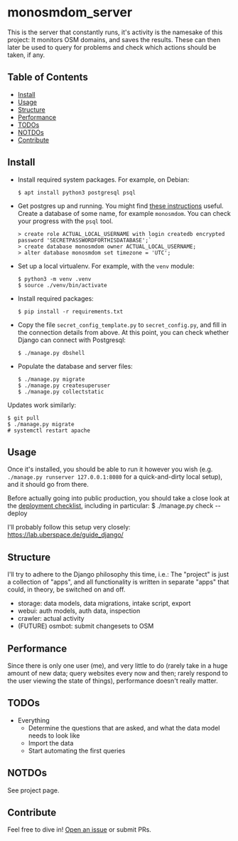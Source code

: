 # monosmdom_server

This is the server that constantly runs, it's activity is the namesake of this
project: It monitors OSM domains, and saves the results. These can then later
be used to query for problems and check which actions should be taken, if any.

## Table of Contents

- [Install](#install)
- [Usage](#usage)
- [Structure](#structure)
- [Performance](#performance)
- [TODOs](#todos)
- [NOTDOs](#notdos)
- [Contribute](#contribute)

## Install

- Install required system packages. For example, on Debian:
  ```
  $ apt install python3 postgresql psql
  ```
- Get postgres up and running. You might find [these instructions](https://www.postgresql.org/docs/14/client-authentication.html) useful.
  Create a database of some name, for example `monosmdom`.
  You can check your progress with the `psql` tool.
  ```
  > create role ACTUAL_LOCAL_USERNAME with login createdb encrypted password 'SECRETPASSWORDFORTHISDATABASE';`
  > create database monosmdom owner ACTUAL_LOCAL_USERNAME;
  > alter database monosmdom set timezone = 'UTC';
  ```
- Set up a local virtualenv. For example, with the `venv` module:
  ```
  $ python3 -m venv .venv
  $ source ./venv/bin/activate
  ```
- Install required packages:
  ```
  $ pip install -r requirements.txt
  ```
- Copy the file `secret_config_template.py` to `secret_config.py`, and fill in the connection details from above.
  At this point, you can check whether Django can connect with Postgresql:
  ```
  $ ./manage.py dbshell
  ```
- Populate the database and server files:
  ```
  $ ./manage.py migrate
  $ ./manage.py createsuperuser
  $ ./manage.py collectstatic
  ```

Updates work similarly:
```
$ git pull
$ ./manage.py migrate
# systemctl restart apache
```

## Usage

Once it's installed, you should be able to run it however you wish (e.g. `./manage.py runserver 127.0.0.1:8080` for a quick-and-dirty local setup), and it should go from there.

Before actually going into public production, you should take a close look at the [deployment checklist](https://docs.djangoproject.com/en/4.2/howto/deployment/checklist/), including in particular:
    $ ./manage.py check --deploy

I'll probably follow this setup very closely: https://lab.uberspace.de/guide_django/

## Structure

I'll try to adhere to the Django philosophy this time, i.e.: The "project" is just a collection of "apps", and all functionality is written in separate "apps" that could, in theory, be switched on and off.

- storage: data models, data migrations, intake script, export
- webui: auth models, auth data, inspection
- crawler: actual activity
- (FUTURE) osmbot: submit changesets to OSM

## Performance

Since there is only one user (me), and very little to do (rarely take in a huge amount of new data; query websites every now and then; rarely respond to the user viewing the state of things), performance doesn't really matter.

## TODOs

* Everything
  * Determine the questions that are asked, and what the data model needs to look like
  * Import the data
  * Start automating the first queries

## NOTDOs

See project page.

## Contribute

Feel free to dive in! [Open an issue](https://github.com/BenWiederhake/monitor-osm-domains/issues/new) or submit PRs.
